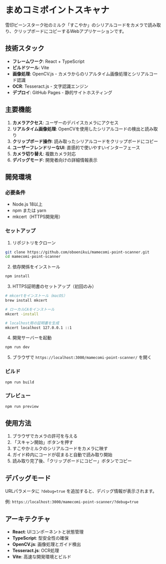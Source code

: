 # まめコミポイントスキャナ

雪印ビーンスターク社のミルク「すこやか」のシリアルコードをカメラで読み取り、クリップボードにコピーするWebアプリケーションです。

## 技術スタック

- **フレームワーク**: React + TypeScript
- **ビルドツール**: Vite
- **画像処理**: OpenCV.js - カメラからのリアルタイム画像処理とシリアルコード認識
- **OCR**: Tesseract.js - 文字認識エンジン
- **デプロイ**: GitHub Pages - 静的サイトホスティング

## 主要機能

1. **カメラアクセス**: ユーザーのデバイスカメラにアクセス
2. **リアルタイム画像処理**: OpenCVを使用したシリアルコードの検出と読み取り
3. **クリップボード操作**: 読み取ったシリアルコードをクリップボードにコピー
4. **ユーザーフレンドリーなUI**: 直感的で使いやすいインターフェース
5. **カメラ切り替え**: 複数カメラ対応
6. **デバッグモード**: 開発者向けの詳細情報表示

## 開発環境

### 必要条件

- Node.js 18以上
- npm または yarn
- mkcert（HTTPS開発用）

### セットアップ

1. リポジトリをクローン
```bash
git clone https://github.com/oboenikui/mamecomi-point-scanner.git
cd mamecomi-point-scanner
```

2. 依存関係をインストール
```bash
npm install
```

3. HTTPS証明書のセットアップ（初回のみ）
```bash
# mkcertをインストール（macOS）
brew install mkcert

# ローカルCAをインストール
mkcert -install

# localhost用の証明書を生成
mkcert localhost 127.0.0.1 ::1
```

4. 開発サーバーを起動
```bash
npm run dev
```

5. ブラウザで `https://localhost:3000/mamecomi-point-scanner/` を開く

### ビルド

```bash
npm run build
```

### プレビュー

```bash
npm run preview
```

## 使用方法

1. ブラウザでカメラの許可を与える
2. 「スキャン開始」ボタンを押す
3. すこやかミルクのシリアルコードをカメラに映す
4. ガイド枠内にコードが収まると自動で読み取り開始
5. 読み取り完了後、「クリップボードにコピー」ボタンでコピー

## デバッグモード

URLパラメータに `?debug=true` を追加すると、デバッグ情報が表示されます。

例: `https://localhost:3000/mamecomi-point-scanner/?debug=true`

## アーキテクチャ

- **React**: UIコンポーネントと状態管理
- **TypeScript**: 型安全性の確保
- **OpenCV.js**: 画像処理とガイド検出
- **Tesseract.js**: OCR処理
- **Vite**: 高速な開発環境とビルド
